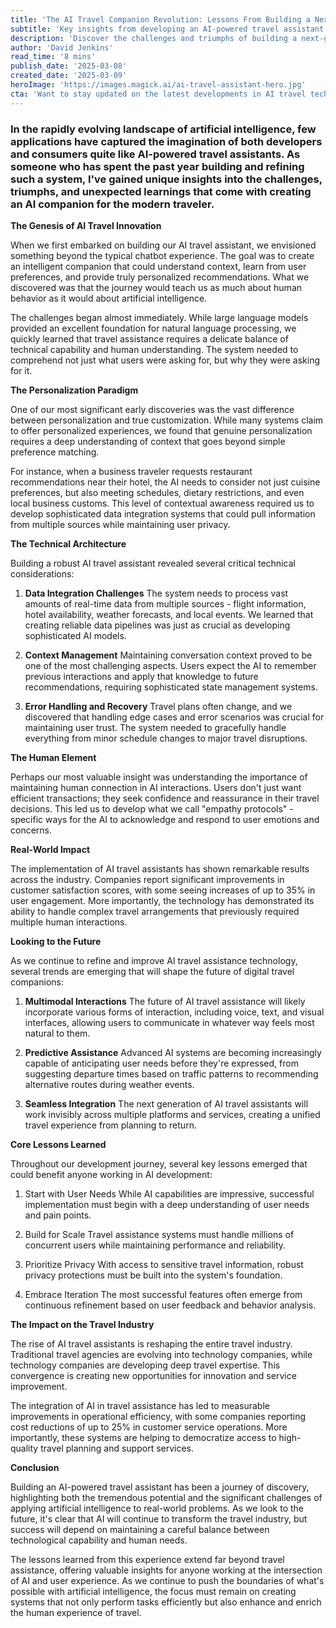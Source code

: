 ```yaml
---
title: 'The AI Travel Companion Revolution: Lessons From Building a Next-Generation Digital Assistant'
subtitle: 'Key insights from developing an AI-powered travel assistant that balances technical capability with human understanding'
description: 'Discover the challenges and triumphs of building a next-generation AI travel assistant that balances technical capabilities with human understanding. Learn how personalization, data integration, and empathy protocols are reshaping the future of digital travel companions.'
author: 'David Jenkins'
read_time: '8 mins'
publish_date: '2025-03-08'
created_date: '2025-03-09'
heroImage: 'https://images.magick.ai/ai-travel-assistant-hero.jpg'
cta: 'Want to stay updated on the latest developments in AI travel technology? Follow us on LinkedIn for exclusive insights into how we\'re revolutionizing the travel industry through artificial intelligence.'
---
```


### In the rapidly evolving landscape of artificial intelligence, few applications have captured the imagination of both developers and consumers quite like AI-powered travel assistants. As someone who has spent the past year building and refining such a system, I've gained unique insights into the challenges, triumphs, and unexpected learnings that come with creating an AI companion for the modern traveler.

**The Genesis of AI Travel Innovation**

When we first embarked on building our AI travel assistant, we envisioned something beyond the typical chatbot experience. The goal was to create an intelligent companion that could understand context, learn from user preferences, and provide truly personalized recommendations. What we discovered was that the journey would teach us as much about human behavior as it would about artificial intelligence.

The challenges began almost immediately. While large language models provided an excellent foundation for natural language processing, we quickly learned that travel assistance requires a delicate balance of technical capability and human understanding. The system needed to comprehend not just what users were asking for, but why they were asking for it.

**The Personalization Paradigm**

One of our most significant early discoveries was the vast difference between personalization and true customization. While many systems claim to offer personalized experiences, we found that genuine personalization requires a deep understanding of context that goes beyond simple preference matching.

For instance, when a business traveler requests restaurant recommendations near their hotel, the AI needs to consider not just cuisine preferences, but also meeting schedules, dietary restrictions, and even local business customs. This level of contextual awareness required us to develop sophisticated data integration systems that could pull information from multiple sources while maintaining user privacy.

**The Technical Architecture**

Building a robust AI travel assistant revealed several critical technical considerations:

1. **Data Integration Challenges**
   The system needs to process vast amounts of real-time data from multiple sources - flight information, hotel availability, weather forecasts, and local events. We learned that creating reliable data pipelines was just as crucial as developing sophisticated AI models.

2. **Context Management**
   Maintaining conversation context proved to be one of the most challenging aspects. Users expect the AI to remember previous interactions and apply that knowledge to future recommendations, requiring sophisticated state management systems.

3. **Error Handling and Recovery**
   Travel plans often change, and we discovered that handling edge cases and error scenarios was crucial for maintaining user trust. The system needed to gracefully handle everything from minor schedule changes to major travel disruptions.

**The Human Element**

Perhaps our most valuable insight was understanding the importance of maintaining human connection in AI interactions. Users don't just want efficient transactions; they seek confidence and reassurance in their travel decisions. This led us to develop what we call "empathy protocols" - specific ways for the AI to acknowledge and respond to user emotions and concerns.

**Real-World Impact**

The implementation of AI travel assistants has shown remarkable results across the industry. Companies report significant improvements in customer satisfaction scores, with some seeing increases of up to 35% in user engagement. More importantly, the technology has demonstrated its ability to handle complex travel arrangements that previously required multiple human interactions.

**Looking to the Future**

As we continue to refine and improve AI travel assistance technology, several trends are emerging that will shape the future of digital travel companions:

1. **Multimodal Interactions**
   The future of AI travel assistance will likely incorporate various forms of interaction, including voice, text, and visual interfaces, allowing users to communicate in whatever way feels most natural to them.

2. **Predictive Assistance**
   Advanced AI systems are becoming increasingly capable of anticipating user needs before they're expressed, from suggesting departure times based on traffic patterns to recommending alternative routes during weather events.

3. **Seamless Integration**
   The next generation of AI travel assistants will work invisibly across multiple platforms and services, creating a unified travel experience from planning to return.

**Core Lessons Learned**

Throughout our development journey, several key lessons emerged that could benefit anyone working in AI development:

1. Start with User Needs
   While AI capabilities are impressive, successful implementation must begin with a deep understanding of user needs and pain points.

2. Build for Scale
   Travel assistance systems must handle millions of concurrent users while maintaining performance and reliability.

3. Prioritize Privacy
   With access to sensitive travel information, robust privacy protections must be built into the system's foundation.

4. Embrace Iteration
   The most successful features often emerge from continuous refinement based on user feedback and behavior analysis.

**The Impact on the Travel Industry**

The rise of AI travel assistants is reshaping the entire travel industry. Traditional travel agencies are evolving into technology companies, while technology companies are developing deep travel expertise. This convergence is creating new opportunities for innovation and service improvement.

The integration of AI in travel assistance has led to measurable improvements in operational efficiency, with some companies reporting cost reductions of up to 25% in customer service operations. More importantly, these systems are helping to democratize access to high-quality travel planning and support services.

**Conclusion**

Building an AI-powered travel assistant has been a journey of discovery, highlighting both the tremendous potential and the significant challenges of applying artificial intelligence to real-world problems. As we look to the future, it's clear that AI will continue to transform the travel industry, but success will depend on maintaining a careful balance between technological capability and human needs.

The lessons learned from this experience extend far beyond travel assistance, offering valuable insights for anyone working at the intersection of AI and user experience. As we continue to push the boundaries of what's possible with artificial intelligence, the focus must remain on creating systems that not only perform tasks efficiently but also enhance and enrich the human experience of travel.